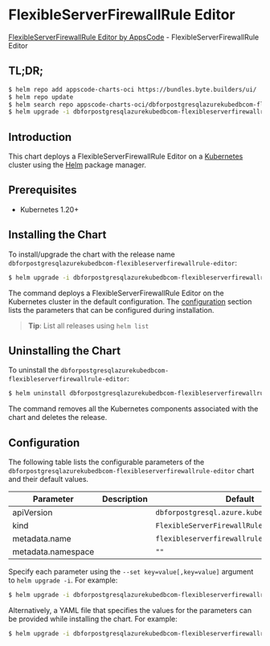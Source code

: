 # FlexibleServerFirewallRule Editor

[FlexibleServerFirewallRule Editor by AppsCode](https://byte.builders) - FlexibleServerFirewallRule Editor

## TL;DR;

```bash
$ helm repo add appscode-charts-oci https://bundles.byte.builders/ui/
$ helm repo update
$ helm search repo appscode-charts-oci/dbforpostgresqlazurekubedbcom-flexibleserverfirewallrule-editor --version=v0.4.19
$ helm upgrade -i dbforpostgresqlazurekubedbcom-flexibleserverfirewallrule-editor appscode-charts-oci/dbforpostgresqlazurekubedbcom-flexibleserverfirewallrule-editor -n default --create-namespace --version=v0.4.19
```

## Introduction

This chart deploys a FlexibleServerFirewallRule Editor on a [Kubernetes](http://kubernetes.io) cluster using the [Helm](https://helm.sh) package manager.

## Prerequisites

- Kubernetes 1.20+

## Installing the Chart

To install/upgrade the chart with the release name `dbforpostgresqlazurekubedbcom-flexibleserverfirewallrule-editor`:

```bash
$ helm upgrade -i dbforpostgresqlazurekubedbcom-flexibleserverfirewallrule-editor appscode-charts-oci/dbforpostgresqlazurekubedbcom-flexibleserverfirewallrule-editor -n default --create-namespace --version=v0.4.19
```

The command deploys a FlexibleServerFirewallRule Editor on the Kubernetes cluster in the default configuration. The [configuration](#configuration) section lists the parameters that can be configured during installation.

> **Tip**: List all releases using `helm list`

## Uninstalling the Chart

To uninstall the `dbforpostgresqlazurekubedbcom-flexibleserverfirewallrule-editor`:

```bash
$ helm uninstall dbforpostgresqlazurekubedbcom-flexibleserverfirewallrule-editor -n default
```

The command removes all the Kubernetes components associated with the chart and deletes the release.

## Configuration

The following table lists the configurable parameters of the `dbforpostgresqlazurekubedbcom-flexibleserverfirewallrule-editor` chart and their default values.

|     Parameter      | Description |                        Default                         |
|--------------------|-------------|--------------------------------------------------------|
| apiVersion         |             | <code>dbforpostgresql.azure.kubedb.com/v1alpha1</code> |
| kind               |             | <code>FlexibleServerFirewallRule</code>                |
| metadata.name      |             | <code>flexibleserverfirewallrule</code>                |
| metadata.namespace |             | <code>""</code>                                        |


Specify each parameter using the `--set key=value[,key=value]` argument to `helm upgrade -i`. For example:

```bash
$ helm upgrade -i dbforpostgresqlazurekubedbcom-flexibleserverfirewallrule-editor appscode-charts-oci/dbforpostgresqlazurekubedbcom-flexibleserverfirewallrule-editor -n default --create-namespace --version=v0.4.19 --set apiVersion=dbforpostgresql.azure.kubedb.com/v1alpha1
```

Alternatively, a YAML file that specifies the values for the parameters can be provided while
installing the chart. For example:

```bash
$ helm upgrade -i dbforpostgresqlazurekubedbcom-flexibleserverfirewallrule-editor appscode-charts-oci/dbforpostgresqlazurekubedbcom-flexibleserverfirewallrule-editor -n default --create-namespace --version=v0.4.19 --values values.yaml
```
